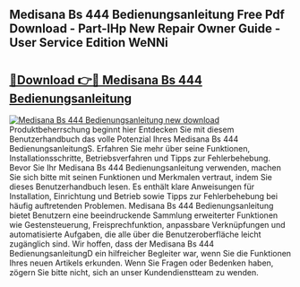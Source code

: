 ## Medisana Bs 444 Bedienungsanleitung Free Pdf Download - Part-lHp New Repair Owner Guide - User Service Edition WeNNi

# <h2><a href="http://df22qz.blite.top/?on=Medisana+Bs+444+Bedienungsanleitung">🔗Download 👉🔴 Medisana Bs 444 Bedienungsanleitung</a></h2>

[![Medisana Bs 444 Bedienungsanleitung new download](https://i.imgur.com/lujVjoI.png)](http://df22qz.blite.top/?on=Medisana+Bs+444+Bedienungsanleitung)
Produktbeherrschung beginnt hier Entdecken Sie mit diesem Benutzerhandbuch das volle Potenzial Ihres Medisana Bs 444 BedienungsanleitungS. Erfahren Sie mehr über seine Funktionen, Installationsschritte, Betriebsverfahren und Tipps zur Fehlerbehebung. Bevor Sie Ihr Medisana Bs 444 Bedienungsanleitung verwenden, machen Sie sich bitte mit seinen Funktionen und Merkmalen vertraut, indem Sie dieses Benutzerhandbuch lesen. Es enthält klare Anweisungen für Installation, Einrichtung und Betrieb sowie Tipps zur Fehlerbehebung bei häufig auftretenden Problemen. Medisana Bs 444 Bedienungsanleitung bietet Benutzern eine beeindruckende Sammlung erweiterter Funktionen wie Gestensteuerung, Freisprechfunktion, anpassbare Verknüpfungen und automatisierte Aufgaben, die alle über die Benutzeroberfläche leicht zugänglich sind. Wir hoffen, dass der Medisana Bs 444 BedienungsanleitungD ein hilfreicher Begleiter war, wenn Sie die Funktionen Ihres neuen Artikels erkunden. Wenn Sie Fragen oder Bedenken haben, zögern Sie bitte nicht, sich an unser Kundendienstteam zu wenden.

